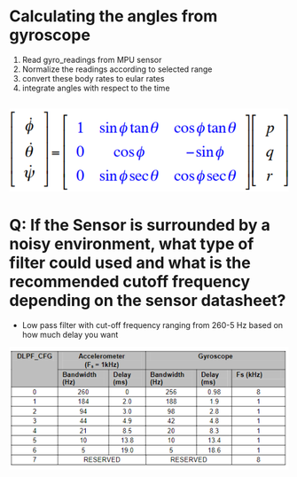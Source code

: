 # Calculating the angles from gyroscope
1. Read gyro_readings from MPU sensor
1. Normalize the readings according to selected range
1. convert these body rates to eular rates
1. integrate angles with respect to the time

![Euler rates equation](p2.png)
---
# Q: If the Sensor is surrounded by a noisy environment, what type of filter could used and what is the recommended cutoff frequency depending on the sensor datasheet? 
- Low pass filter with cut-off frequency ranging from 260-5 Hz based on how much delay you want

![different freq from data sheet](p1.png)

